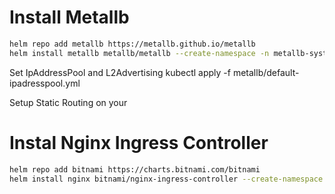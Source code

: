 
# Install Metallb

```sh
helm repo add metallb https://metallb.github.io/metallb
helm install metallb metallb/metallb --create-namespace -n metallb-system
```

Set IpAddressPool and L2Advertising
kubectl apply -f metallb/default-ipadresspool.yml

Setup Static Routing on your

# Instal Nginx Ingress Controller
```sh
helm repo add bitnami https://charts.bitnami.com/bitnami
helm install nginx bitnami/nginx-ingress-controller --create-namespace -n nginx-system
```